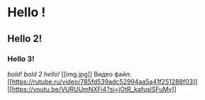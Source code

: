 # Hello !
## Hello 2!
### Hello 3!
*bold!*
*bold 2 hello!*
[[img.jpg]]
Видео файл:
[[https://rutube.ru/video/785fd539adc52994aa5a41f251288f03]]
[[https://youtu.be/VURUUmNXFi4?si=jOtR_kafuslSFuMv]]